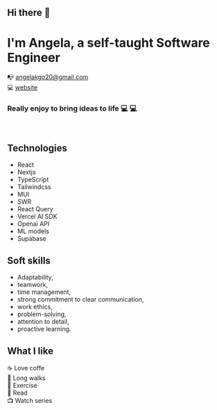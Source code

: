 ## Hi there 👋 
# I'm Angela, a self-taught Software Engineer 
📭 angelakgo20@gmail.com</br>
💻 [website](https://portfolio-angela-goncalves.vercel.app/) </br>
### Really enjoy to bring ideas to life :computer: :computer:
</br>

## Technologies
- React
- Nextjs
- TypeScript
- Tailwindcss
- MUI
- SWR
- React Query
- Vercel AI SDK 
- Openai API
- ML models
- Supabase

## Soft skills
- Adaptability,
- teamwork,
- time management,
- strong commitment to clear communication,
- work ethics,
- problem-solving,
- attention to detail,
- proactive learning.

## What I like
:coffee: Love coffe </br>
:runner: Long walks</br>
💪 Exercise</br>
📖 Read</br>
:tv: Watch series</br>

